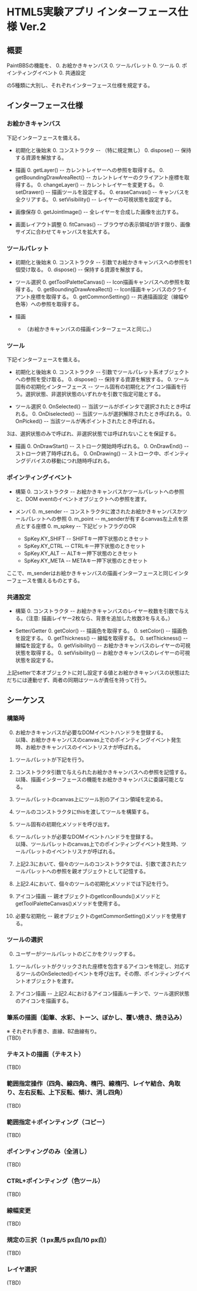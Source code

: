 # HTML5実験アプリ インターフェース仕様 Ver.2

## 概要

PaintBBSの機能を、
0. お絵かきキャンバス
0. ツールパレット
0. ツール
0. ポインティングイベント
0. 共通設定


の5種類に大別し、それぞれインターフェース仕様を規定する。

## インターフェース仕様

### お絵かきキャンバス

下記インターフェースを備える。

- 初期化と後始末
  0. コンストラクタ -- （特に規定無し）
  0. dispose() -- 保持する資源を解放する。


- 描画
  0. getLayer() -- カレントレイヤーへの参照を取得する。
  0. getBoundingDrawAreaRect() -- カレントレイヤーのクライアント座標を取得する。
  0. changeLayer() -- カレントレイヤーを変更する。
  0. setDrawer() -- 描画ツールを設定する。
  0. eraseCanvas() -- キャンバスを全クリアする。
  0. setVisibility() -- レイヤーの可視状態を設定する。


- 画像保存
  0. getJointImage() -- 全レイヤーを合成した画像を出力する。


- 画面レイアウト調整
  0. fitCanvas() -- ブラウザの表示領域が許す限り、画像サイズに合わせてキャンバスを拡大する。


### ツールパレット

- 初期化と後始末
  0. コンストラクタ -- 引数でお絵かきキャンバスへの参照を1個受け取る。
  0. dispose() -- 保持する資源を解放する。


- ツール選択
  0. getToolPaletteCanvas() -- Icon描画キャンバスへの参照を取得する。
  0. getBoundingDrawAreaRect() -- Icon描画キャンバスのクライアント座標を取得する。
  0. getCommonSetting() -- 共通描画設定（線幅や色等）への参照を取得する。


- 描画

  - （お絵かきキャンバスの描画インターフェースと同じ。）

### ツール

下記インターフェースを備える。

- 初期化と後始末
  0. コンストラクタ -- 引数でツールパレット系オブジェクトへの参照を受け取る。
  0. dispose() -- 保持する資源を解放する。
  0. ツール固有の初期化インターフェース -- ツール固有の初期化とアイコン描画を行う。選択状態、非選択状態のいずれかを引数で指定可能とする。


- ツール選択
  0. OnSelected() -- 当該ツールがポインタで選択されたとき呼ばれる。
  0. OnDiselected() -- 当該ツールが選択解除されたとき呼ばれる。
  0. OnPicked() -- 当該ツールが再ポイントされたとき呼ばれる。


3は、選択状態のみで呼ばれ、非選択状態では呼ばれないことを保証する。

- 描画
  0. OnDrawStart() -- ストローク開始時呼ばれる。
  0. OnDrawEnd() -- ストローク終了時呼ばれる。
  0. OnDrawing() -- ストローク中、ポインティングデバイスの移動につれ随時呼ばれる。


### ポインティングイベント

- 構築
  0. コンストラクタ -- お絵かきキャンバスかツールパレットへの参照と、DOM eventのイベントオブジェクトへの参照を渡す。

- メンバ
  0. m_sender -- コンストラクタに渡されたお絵かきキャンバスかツールパレットへの参照
  0. m_point -- m_senderが有するcanvas左上点を原点とする座標
  0. m_spkey -- 下記ビットフラグのOR
    + SpKey.KY_SHIFT -- SHIFTキー押下状態のときセット
    + SpKey.KY_CTRL -- CTRLキー押下状態のときセット
    + SpKey.KY_ALT -- ALTキー押下状態のときセット
    + SpKey.KY_META -- METAキー押下状態のときセット


ここで、m_senderはお絵かきキャンバスの描画インターフェースと同じインターフェースを備えるものとする。

### 共通設定

- 構築
  0. コンストラクタ -- お絵かきキャンバスのレイヤー枚数を引数で与える。（注意: 描画レイヤー2枚なら、背景を追加した枚数3を与える。）


- Setter/Getter
  0. getColor() -- 描画色を取得する。
  0. setColor() -- 描画色を設定する。
  0. getThickness() -- 線幅を取得する。
  0. setThickness() -- 線幅を設定する。
  0. getVisibility() -- お絵かきキャンバスのレイヤーの可視状態を取得する。
  0. setVisibility() -- お絵かきキャンバスのレイヤーの可視状態を設定する。

上記setterで本オブジェクトに対し設定する値とお絵かきキャンバスの状態はただちには連動せず、両者の同期はツールが責任を持って行う。

## シーケンス

### 構築時

0. お絵かきキャンバスが必要なDOMイベントハンドラを登録する。<BR>以降、お絵かきキャンバスのcanvas上でのポインティングイベント発生時、お絵かきキャンバスのイベントリスナが呼ばれる。

0. ツールパレットが下記を行う。
  0. コンストラクタ引数で与えられたお絵かきキャンバスへの参照を記憶する。<BR>以降、描画インターフェースの機能をお絵かきキャンバスに委譲可能となる。
  0. ツールパレットのcanvas上にツール別のアイコン領域を定める。
  0. ツールのコンストラクタにthisを渡してツールを構築する。
  0. ツール固有の初期化メソッドを呼び出す。
  0. ツールパレットが必要なDOMイベントハンドラを登録する。<BR>以降、ツールパレットのcanvas上でのポインティングイベント発生時、ツールパレットのイベントリスナが呼ばれる。

0. 上記2.3において、個々のツールのコンストラクタでは、引数で渡されたツールパレットへの参照を親オブジェクトとして記憶する。

0. 上記2.4において、個々のツールの初期化メソッドでは下記を行う。
  0. アイコン描画 -- 親オブジェクトのgetIconBounds()メソッドとgetToolPaletteCanvas()メソッドを使用する。
  0. 必要な初期化 -- 親オブジェクトのgetCommonSetting()メソッドを使用する。

### ツールの選択

0. ユーザーがツールパレットのどこかをクリックする。

0. ツールパレットがクリックされた座標を包含するアイコンを特定し、対応するツールのOnSelected()イベントを呼び出す。その際、ポインティングイベントオブジェクトを渡す。

0. アイコン描画 -- 上記2.4におけるアイコン描画ルーチンで、ツール選択状態のアイコンを描画する。

### 筆系の描画（鉛筆、水彩、トーン、ぼかし、覆い焼き、焼き込み）
※ それぞれ手書き、直線、BZ曲線有り。<BR>
(TBD)

### テキストの描画（テキスト）
(TBD)

### 範囲指定操作（四角、線四角、楕円、線楕円、レイヤ結合、角取り、左右反転、上下反転、傾け、消し四角）
(TBD)

### 範囲指定＋ポインティング（コピー）
(TBD)

### ポインティングのみ（全消し）
(TBD)

### CTRL+ポインティング（色ツール）
(TBD)

### 線幅変更
(TBD)

### 規定の三択（1 px黒/5 px白/10 px白）
(TBD)

### レイヤ選択
(TBD)
